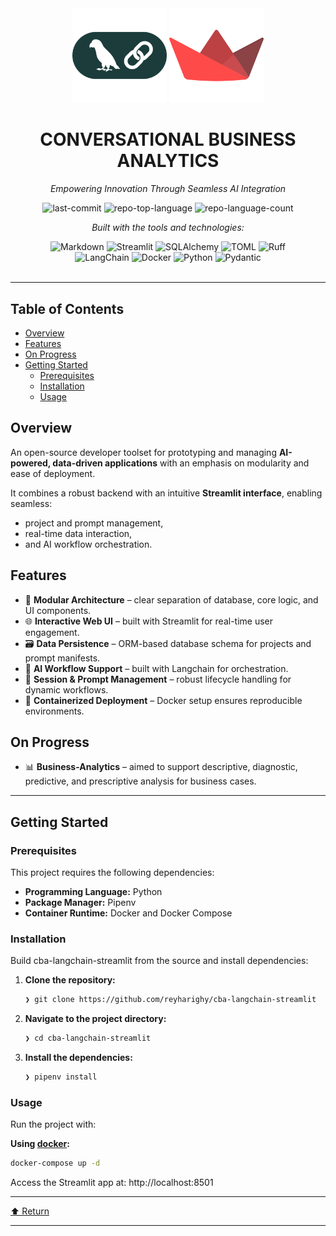 <div id="top">

<!-- HEADER STYLE: CLASSIC -->
<div align="center">

<img src="langchain-color.png" width="30%" style="position: relative; top: 0; right: 0; padding-right:20;" alt="Project Logo"/>
<img src="Streamlit.png" width="30%" style="position: relative; top: 0; right: 0;" alt="Project Logo"/>

# CONVERSATIONAL BUSINESS ANALYTICS

<em>Empowering Innovation Through Seamless AI Integration</em>

<!-- BADGES -->
<img src="https://img.shields.io/github/last-commit/reyharighy/cba-langchain-streamlit?style=flat&logo=git&logoColor=white&color=0080ff" alt="last-commit">
<img src="https://img.shields.io/github/languages/top/reyharighy/cba-langchain-streamlit?style=flat&color=0080ff" alt="repo-top-language">
<img src="https://img.shields.io/github/languages/count/reyharighy/cba-langchain-streamlit?style=flat&color=0080ff" alt="repo-language-count">

<em>Built with the tools and technologies:</em>

<img src="https://img.shields.io/badge/Markdown-000000.svg?style=flat&logo=Markdown&logoColor=white" alt="Markdown">
<img src="https://img.shields.io/badge/Streamlit-FF4B4B.svg?style=flat&logo=Streamlit&logoColor=white" alt="Streamlit">
<img src="https://img.shields.io/badge/SQLAlchemy-D71F00.svg?style=flat&logo=SQLAlchemy&logoColor=white" alt="SQLAlchemy">
<img src="https://img.shields.io/badge/TOML-9C4121.svg?style=flat&logo=TOML&logoColor=white" alt="TOML">
<img src="https://img.shields.io/badge/Ruff-D7FF64.svg?style=flat&logo=Ruff&logoColor=black" alt="Ruff">
<br>
<img src="https://img.shields.io/badge/LangChain-1C3C3C.svg?style=flat&logo=LangChain&logoColor=white" alt="LangChain">
<img src="https://img.shields.io/badge/Docker-2496ED.svg?style=flat&logo=Docker&logoColor=white" alt="Docker">
<img src="https://img.shields.io/badge/Python-3776AB.svg?style=flat&logo=Python&logoColor=white" alt="Python">
<img src="https://img.shields.io/badge/Pydantic-E92063.svg?style=flat&logo=Pydantic&logoColor=white" alt="Pydantic">

</div>
<br>

---

## Table of Contents

- [Overview](#overview)
- [Features](#features)
- [On Progress](#on-progress)
- [Getting Started](#getting-started)
  - [Prerequisites](#prerequisites)
  - [Installation](#installation)
  - [Usage](#usage)

## Overview

An open-source developer toolset for prototyping and managing **AI-powered, data-driven applications** with an emphasis on modularity and ease of deployment.

It combines a robust backend with an intuitive **Streamlit interface**, enabling seamless:

- project and prompt management,
- real-time data interaction,
- and AI workflow orchestration.

## Features

- 🧩 **Modular Architecture** – clear separation of database, core logic, and UI components.  
- 🌐 **Interactive Web UI** – built with Streamlit for real-time user engagement.  
- 🗃️ **Data Persistence** – ORM-based database schema for projects and prompt manifests.  
- 🤖 **AI Workflow Support** – built with Langchain for orchestration.  
- 🔄 **Session & Prompt Management** – robust lifecycle handling for dynamic workflows.  
- 🐳 **Containerized Deployment** – Docker setup ensures reproducible environments.  

## On Progress

- 📊 **Business-Analytics** – aimed to support descriptive, diagnostic, predictive, and prescriptive analysis for business cases.  

---

## Getting Started

### Prerequisites

This project requires the following dependencies:

- **Programming Language:** Python
- **Package Manager:** Pipenv
- **Container Runtime:** Docker and Docker Compose

### Installation

Build cba-langchain-streamlit from the source and install dependencies:

1. **Clone the repository:**

    ```sh
    ❯ git clone https://github.com/reyharighy/cba-langchain-streamlit
    ```

2. **Navigate to the project directory:**

    ```sh
    ❯ cd cba-langchain-streamlit
    ```

3. **Install the dependencies:**

    ```sh
    ❯ pipenv install
    ```

### Usage

Run the project with:

**Using [docker](https://www.docker.com/):**

```sh
docker-compose up -d
```

Access the Streamlit app at: http://localhost:8501

---

<div align="left"><a href="#top">⬆ Return</a></div>

---

